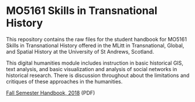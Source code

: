 # MO5161 Skills in Transnational History

This repository contains the raw files for the student handbook for MO5161 Skills in Transnational History offered in the MLitt in Transnational, Global, and Spatial History at the University of St Andrews, Scotland.

This digital humanities module includes instruction in basic historical GIS, text analysis, and basic visualization and analysis of social networks in historical research. There is discussion throughout about the limitations and critiques of these approaches in the humanities.

[Fall Semester Handbook, 2018](https://github.com/kmlawson/skills-in-transnational-history/releases/download/MO5161-2018-Fall/2018-Fall-Semester-Handbook-MO5161.pdf) (PDF)
